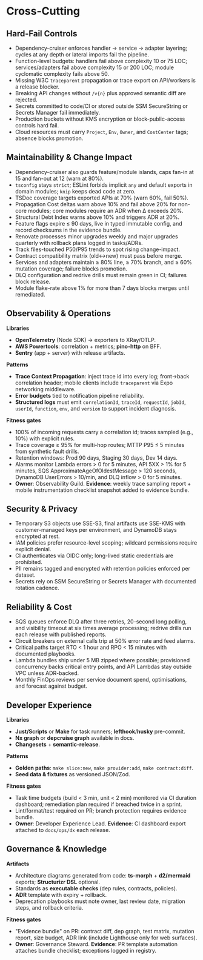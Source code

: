 # Cross-Cutting

## Hard-Fail Controls

* Dependency-cruiser enforces handler → service → adapter layering; cycles at any depth or lateral imports fail the pipeline.
* Function-level budgets: handlers fail above complexity 10 or 75 LOC; services/adapters fail above complexity 15 or 200 LOC; module cyclomatic complexity fails above 50.
* Missing W3C `traceparent` propagation or trace export on API/workers is a release blocker.
* Breaking API changes without `/v{n}` plus approved semantic diff are rejected.
* Secrets committed to code/CI or stored outside SSM SecureString or Secrets Manager fail immediately.
* Production buckets without KMS encryption or block-public-access controls hard fail.
* Cloud resources must carry `Project`, `Env`, `Owner`, and `CostCenter` tags; absence blocks promotion.

## Maintainability & Change Impact

* Dependency-cruiser also guards feature/module islands, caps fan-in at 15 and fan-out at 12 (warn at 80%).
* `tsconfig` stays `strict`; ESLint forbids implicit `any` and default exports in domain modules; `knip` keeps dead code at zero.
* TSDoc coverage targets exported APIs at 70% (warn 60%, fail 50%).
* Propagation Cost deltas warn above 10% and fail above 20% for non-core modules; core modules require an ADR when Δ exceeds 20%.
* Structural Debt Index warns above 10% and triggers ADR at 20%.
* Feature flags expire ≤ 90 days, live in typed immutable config, and record checksums in the evidence bundle.
* Renovate processes minor upgrades weekly and major upgrades quarterly with rollback plans logged in tasks/ADRs.
* Track files-touched P50/P95 trends to spot rising change-impact.
* Contract compatibility matrix (old↔new) must pass before merge.
* Services and adapters maintain ≥ 80% line, ≥ 70% branch, and ≥ 60% mutation coverage; failure blocks promotion.
* DLQ configuration and redrive drills must remain green in CI; failures block release.
* Module flake-rate above 1% for more than 7 days blocks merges until remediated.

## Observability & Operations

**Libraries**

* **OpenTelemetry** (Node SDK) → exporters to XRay/OTLP.
* **AWS Powertools**: correlation + metrics; **pino-http** on BFF.
* **Sentry** (app + server) with release artifacts.

**Patterns**

* **Trace Context Propagation**: inject trace id into every log; front→back correlation header; mobile clients include `traceparent` via Expo networking middleware.
* **Error budgets** tied to notification pipeline reliability.
* **Structured logs** must emit `correlationId`, `traceId`, `requestId`, `jobId`, `userId`, `function`, `env`, and `version` to support incident diagnosis.

**Fitness gates**

* 100% of incoming requests carry a correlation id; traces sampled (e.g., 10%) with explicit rules.
* Trace coverage ≥ 95% for multi-hop routes; MTTP P95 ≤ 5 minutes from synthetic fault drills.
* Retention windows: Prod 90 days, Staging 30 days, Dev 14 days.
* Alarms monitor Lambda errors > 0 for 5 minutes, API 5XX > 1% for 5 minutes, SQS ApproximateAgeOfOldestMessage > 120 seconds, DynamoDB UserErrors > 10/min, and DLQ inflow > 0 for 5 minutes.
* **Owner**: Observability Guild. **Evidence**: weekly trace sampling report + mobile instrumentation checklist snapshot added to evidence bundle.

## Security & Privacy

* Temporary S3 objects use SSE-S3, final artifacts use SSE-KMS with customer-managed keys per environment, and DynamoDB stays encrypted at rest.
* IAM policies prefer resource-level scoping; wildcard permissions require explicit denial.
* CI authenticates via OIDC only; long-lived static credentials are prohibited.
* PII remains tagged and encrypted with retention policies enforced per dataset.
* Secrets rely on SSM SecureString or Secrets Manager with documented rotation cadence.

## Reliability & Cost

* SQS queues enforce DLQ after three retries, 20-second long polling, and visibility timeout at six times average processing; redrive drills run each release with published reports.
* Circuit breakers on external calls trip at 50% error rate and feed alarms.
* Critical paths target RTO < 1 hour and RPO < 15 minutes with documented playbooks.
* Lambda bundles ship under 5 MB zipped where possible; provisioned concurrency backs critical entry points, and API Lambdas stay outside VPC unless ADR-backed.
* Monthly FinOps reviews per service document spend, optimisations, and forecast against budget.

## Developer Experience

**Libraries**

* **Just/Scripts** or **Make** for task runners; **lefthook**/**husky** pre-commit.
* **Nx graph** or **depcruise graph** available in docs.
* **Changesets** + **semantic-release**.

**Patterns**

* **Golden paths**: `make slice:new`, `make provider:add`, `make contract:diff`.
* **Seed data & fixtures** as versioned JSON/Zod.

**Fitness gates**

* Task time budgets (build < 3 min, unit < 2 min) monitored via CI duration dashboard; remediation plan required if breached twice in a sprint.
* Lint/format/test required on PR; branch protection requires evidence bundle.
* **Owner**: Developer Experience Lead. **Evidence**: CI dashboard export attached to `docs/ops/dx` each release.

## Governance & Knowledge

**Artifacts**

* Architecture diagrams generated from code: **ts-morph** + **d2/mermaid** exports; **Structurizr DSL** optional.
* Standards as **executable checks** (dep rules, contracts, policies).
* **ADR** template with expiry + rollback.
* Deprecation playbooks must note owner, last review date, migration steps, and rollback criteria.

**Fitness gates**

* "Evidence bundle" on PR: contract diff, dep graph, test matrix, mutation report, size budget, ADR link (include Lighthouse only for web surfaces).
* **Owner**: Governance Steward. **Evidence**: PR template automation attaches bundle checklist; exceptions logged in registry.
